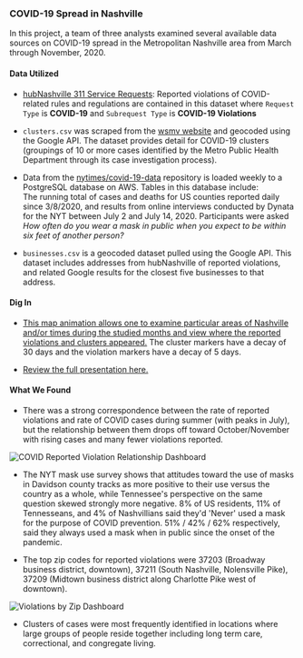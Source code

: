 ### COVID-19 Spread in Nashville
In this project, a team of three analysts examined several available data sources on COVID-19 spread in the Metropolitan Nashville area from March through November, 2020.

#### Data Utilized

 - [hubNashville 311 Service Requests](https://data.nashville.gov/Public-Services/hubNashville-311-Service-Requests/7qhx-rexh): Reported violations of COVID-related rules and regulations are contained in this dataset where `Request Type` is **COVID-19** and `Subrequest Type` is **COVID-19 Violations**

  - `clusters.csv` was scraped from the [wsmv website](https://www.wsmv.com/news/metro-health-releases-latest-covid-19-clusters/article_ef554e08-1558-11eb-b290-873345e174d7.html) and geocoded using the Google API. The dataset provides detail for COVID-19 clusters (groupings of 10 or more cases identified by the Metro Public Health Department through its case investigation process).  
  
  - Data from the [nytimes/covid-19-data](https://github.com/nytimes/covid-19-data) repository is loaded weekly to a PostgreSQL database on AWS. Tables in this database include:  
  The running total of cases and deaths for US counties reported daily since 3/8/2020, and results from online interviews conducted by Dynata for the NYT between July 2 and July 14, 2020. Participants were asked *How often do you wear a mask in public when you expect to be within six feet of another person?*

  - `businesses.csv` is a geocoded dataset pulled using the Google API. This dataset includes addresses from hubNashville of reported violations, and related Google results for the closest five businesses to that address.

  #### Dig In
 
 - [This map animation allows one to examine particular areas of Nashville and/or times during the studied months and view where the reported violations and clusters appeared.](https://public.tableau.com/profile/kyle.y7260#!/vizhome/COVID-19inNashvilleReportedViolationsandClusters/CovidPresentation) The cluster markers have a decay of 30 days and the violation markers have a decay of 5 days.
 
 - [Review the full presentation here.](https://public.tableau.com/profile/kyle.y7260#!/vizhome/COVID-19inNashvilleReportedViolationsandClusters-Full/CovidPresentation?publish=yes)

 #### What We Found

 - There was a strong correspondence between the rate of reported violations and rate of COVID cases during summer (with peaks in July), but the relationship between them drops off toward October/November with rising cases and many fewer violations reported.

![COVID Reported Violation Relationship Dashboard](https://user-images.githubusercontent.com/31106403/104510017-29debb80-55b0-11eb-998b-7524bdec03a4.png)

 - The NYT mask use survey shows that attitudes toward the use of masks in Davidson county tracks as more positive to their use versus the country as a whole, while Tennessee's perspective on the same question skewed strongly more negative. 8% of US residents, 11% of Tennesseans, and 4% of Nashvillians said they'd 'Never' used a mask for the purpose of COVID prevention. 51% / 42% / 62% respectively, said they always used a mask when in public since the onset of the pandemic.

 - The top zip codes for reported violations were 37203 (Broadway business district, downtown), 37211 (South Nashville, Nolensville Pike), 37209 (Midtown business district along Charlotte Pike west of downtown).

![Violations by Zip Dashboard](https://user-images.githubusercontent.com/31106403/104510391-ba1d0080-55b0-11eb-84e2-36996e5e75eb.png)

 - Clusters of cases were most frequently identified in locations where large groups of people reside together including long term care, correctional, and congregate living.


